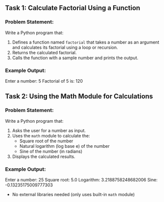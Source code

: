 ## Task 1: Calculate Factorial Using a Function

### Problem Statement:
Write a Python program that:
1. Defines a function named `factorial` that takes a number as an argument and calculates its factorial using a loop or recursion.
2. Returns the calculated factorial.
3. Calls the function with a sample number and prints the output.

### Example Output:
Enter a number: 5
Factorial of 5 is: 120

## Task 2: Using the Math Module for Calculations

### Problem Statement:
Write a Python program that:
1. Asks the user for a number as input.
2. Uses the `math` module to calculate the:
   - Square root of the number  
   - Natural logarithm (log base e) of the number  
   - Sine of the number (in radians)
3. Displays the calculated results.

### Example Output:
Enter a number: 25
Square root: 5.0
Logarithm: 3.2188758248682006
Sine: -0.13235175009777303

- No external libraries needed (only uses built-in `math` module)
